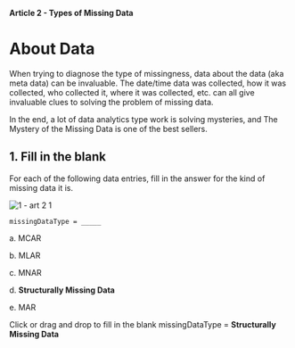 **Article 2 - Types of Missing Data**

# About Data

When trying to diagnose the type of missingness, data about the data (aka meta data) can be invaluable. The date/time data was collected, how it was collected, who collected it, where it was collected, etc. can all give invaluable clues to solving the problem of missing data.

In the end, a lot of data analytics type work is solving mysteries, and The Mystery of the Missing Data is one of the best sellers.

## 1. Fill in the blank

  For each of the following data entries, fill in the answer for the kind of missing data it is.
  
  ![1 - art 2 1](https://user-images.githubusercontent.com/74751990/209634040-55891409-0174-4a60-98d9-bf4987d46f8d.jpg)

    missingDataType = _____

  a.  MCAR
  
  b.  MLAR
  
  c.  MNAR
  
  d.  **Structurally Missing Data**
  
  e.  MAR
  
Click or drag and drop to fill in the blank
missingDataType = **Structurally Missing Data**
